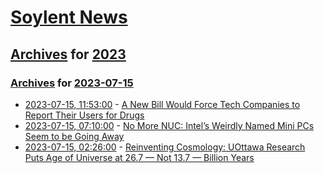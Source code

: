 # [Soylent News](../../../README.md)

## [Archives](../../index.md) for [2023](../index.md)

### [Archives](../../index.md) for [2023-07-15](index.md)

* [2023-07-15, 11:53:00](https://soylentnews.org/article.pl?sid=23/07/14/0635244&from=rss) - [A New Bill Would Force Tech Companies to Report Their Users for Drugs](https://soylentnews.org/article.pl?sid=23/07/14/0635244&from=rss)
* [2023-07-15, 07:10:00](https://soylentnews.org/article.pl?sid=23/07/14/0232224&from=rss) - [No More NUC: Intel’s Weirdly Named Mini PCs Seem to be Going Away](https://soylentnews.org/article.pl?sid=23/07/14/0232224&from=rss)
* [2023-07-15, 02:26:00](https://soylentnews.org/article.pl?sid=23/07/13/2031207&from=rss) - [Reinventing Cosmology: UOttawa Research Puts Age of Universe at 26.7 — Not 13.7 — Billion Years](https://soylentnews.org/article.pl?sid=23/07/13/2031207&from=rss)
